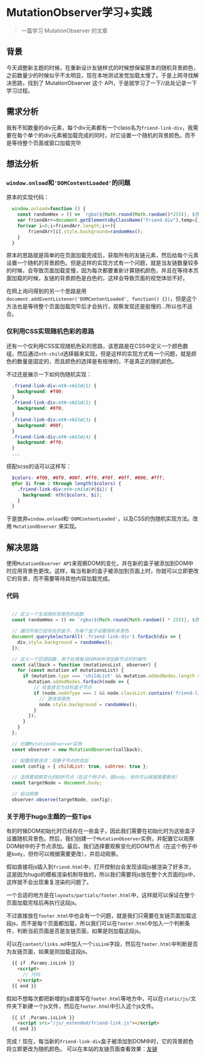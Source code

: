 # MutationObserver学习+实践


> 一篇学习 MutationObserver 的文章

## 背景

今天调整新主题的时候，在重新设计友链样式的时候想保留原本的随机背景颜色，之前数量少的时候似乎不太明显，现在本地测试发觉加载太慢了。于是上网寻找解决思路，找到了 MutationObserver 这个 API，于是就学习了一下//此处记录一下学习过程。

## 需求分析

我有不知数量的div元素，每个div元素都有一个class名为`friend-link-div`，我需要在每个单个的div元素被加载完成的同时，对它设置一个随机的背景颜色。而不是等待整个页面或窗口加载完毕

## 想法分析

### `window.onload`和`'DOMContentLoaded'`的问题
原本的实现代码：
  
```js
  window.onload=function () {
    const randomHex = () => `rgba(${Math.round(Math.random()*255)}, ${Math.round(Math.random()*255)}, ${Math.round(Math.random()*255)}, 0.5)`;
    var friendArr=document.getElementsByClassName("friend-div"),temp=[];
    for(var i=0;i<friendArr.length;i++){
        friendArr[i].style.background=randomHex();
    }
  }
```
原本的思路就是简单的在页面加载完成后，获取所有的友链元素，然后给每个元素设置一个随机的背景颜色。但是这样的实现方式有一个问题，就是当友链数量较多的时候，会导致页面加载变慢，因为每次都要重新计算随机颜色，并且在等待本页面加载的时候，友链的背景颜色是白色的，这样会导致页面的视觉体验不好。

在网上询问得到的另一个思路是用`document.addEventListener('DOMContentLoaded', function() {})`，但是这个方法也是等待整个页面加载完毕后才会执行，观察发现还是挺慢的...所以也不适合。

### 仅利用CSS实现随机色彩的思路

还有一个仅利用CSS实现随机色彩的思路，该思路是在CSS中定义一个颜色数组，然后通过`nth-child`选择器来实现，但是这样的实现方式有一个问题，就是颜色的数量是固定的，而且颜色的选择是有规律的，不是真正的随机颜色。

不过还是展示一下如何伪随机实现：

```css
  .friend-link-div:nth-child(1) {
    background: #f00;
  }
  .friend-link-div:nth-child(2) {
    background: #0f0;
  }
  .friend-link-div:nth-child(3) {
    background: #00f;
  }
  .friend-link-div:nth-child(4) {
    background: #ff0;
  }
  ...
```

搭配scss的话可以这样写：

```scss
  $colors: #f00, #0f0, #00f, #ff0, #f0f, #0ff, #000, #fff;
  @for $i from 1 through length($colors) {
    .friend-link-div:nth-child(#{$i}) {
      background: nth($colors, $i);
    }
  }
```

于是放弃`window.onload`和`'DOMContentLoaded'`，以及CSS的伪随机实现方法。改用 `MutationObserver` 来实现。

## 解决思路

使用`MutationObserver API`来观察DOM的变化，并在新的盒子被添加到DOM中时应用背景色更改。这样，每当有新的盒子被添加到页面上时，你就可以立即更改它的背景，而不需要等待其他内容加载完成。

### 代码

```js

  // 定义一个生成随机背景色的函数
  const randomHex = () => `rgba(${Math.round(Math.random() * 255)}, ${Math.round(Math.random() * 255)}, ${Math.round(Math.random() * 255)}, 0.5)`;

  // 遍历所有已经存在的盒子，为每个盒子设置随机背景色
  document.querySelectorAll('.friend-link-div').forEach(div => {
    div.style.background = randomHex();
  });

  // 定义一个回调函数，用于处理每当DOM树中添加新节点时的操作
  const callback = function (mutationsList, observer) {
    for (const mutation of mutationsList) {
      if (mutation.type === 'childList' && mutation.addedNodes.length > 0) {
        mutation.addedNodes.forEach(node => {
          // 检查是否为目标盒子节点
          if (node.nodeType === 1 && node.classList.contains('friend-link-div')) {
            // 更改背景色
            node.style.background = randomHex();
          }
        });
      }
    }
  };

  // 创建MutationObserver实例
  const observer = new MutationObserver(callback);

  // 配置观察选项：观察子节点的添加
  const config = { childList: true, subtree: true };

  // 选择要观察变化的DOM节点（在这个例子中，是body，但你可以根据需要更改）
  const targetNode = document.body;

  // 启动观察
  observer.observe(targetNode, config);
```

### 关于用于hugo主题的一些Tips

有的时候DOM初始化时已经存在一些盒子，因此我们需要在初始化时为这些盒子设置随机背景色。然后，我们创建一个`MutationObserver`实例，并配置它以观察DOM树中的子节点添加。最后，我们选择要观察变化的DOM节点（在这个例子中是`body`，但你可以根据需要更改），并启动观察。

假如直接将js插入到`friend.html`中，打开控制台会发现该段js被渲染了好多次，这是因为hugo的模板渲染机制导致的，所以我们需要将js放在整个大页面的js中，这样就不会出现重复渲染的问题了。

一个合适的地方是在`layouts/partials/footer.html`中，这样就可以保证在整个页面加载完毯后再执行这段js。

不过直接放在`footer.html`中也会有一个问题，就是我们只需要在友链页面加载这段js，而不是每个页面都加载，所以我们可以在`footer.html`中加入一个判断条件，判断当前页面是否是友链页面，如果是则加载这段js。

可以在`content/links.md`中加入一个`isLink`字段，然后在`footer.html`中判断是否为友链页面，如果是则加载这段js。

```html
  {{ if .Params.isLink }}
    <script>
      // 代码
    </script>
  {{ end }}
```

假如不想每次都把新增的js直接写在`footer.html`等地方中，可以在`static/js/`文件夹下新建一个js文件，然后在`footer.html`中引入这个js文件。

```html
  {{ if .Params.isLink }}
    <script src="/js/_extended/friend-link.js"></script>
  {{ end }}
```

完成！现在，每当新的`friend-link-div`盒子被添加到DOM中时，它的背景颜色将立即更改为随机颜色。
可以在本站的友链页面查看效果：[友链](/links/)
